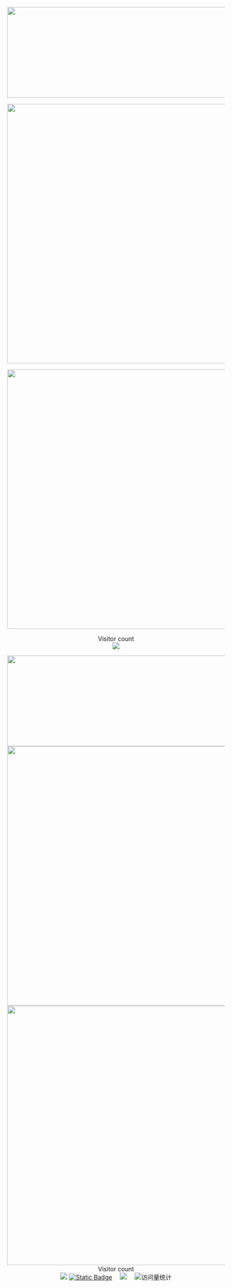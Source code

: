<p align="center"> 
  <img width="600" height="210" src="https://card.yuy1n.io/card/76561198267381956/dark,en,badge,group,badges,games,screenshots">
</p>

<p align="center"> 
  <img src="https://github-readme-stats.vercel.app/api?username=wuliao2019&show_icons=true&theme=tokyonight&hide_border=true&include_all_commits=true&count_private=true" width="600"/>
</p>

<p align="center"> 
  <img src="https://github-readme-stats.vercel.app/api/top-langs/?username=wuliao2019&layout=compact&theme=tokyonight" width="600"/>
</p>

<p align="center"> 
  Visitor count</br>
  <img src="https://profile-counter.glitch.me/wuliao2019/count.svg" />
</p>


<div align="center">
  <img width="600" height="210" src="https://card.yuy1n.io/card/76561198267381956/dark,en,badge,group,badges,games,screenshots">
  <img src="https://github-readme-stats.vercel.app/api?username=wuliao2019&show_icons=true&theme=tokyonight&hide_border=true&include_all_commits=true&count_private=true" width="600"/>
  <img src="https://github-readme-stats.vercel.app/api/top-langs/?username=wuliao2019&layout=compact&theme=tokyonight" width="600"/>
  Visitor count</br>
  <img src="https://profile-counter.glitch.me/wuliao2019/count.svg" />
  <!-- profile logo 个人资料徽标 -->
  <a href="https://space.bilibili.com/44778675"><img alt="Static Badge" src="https://img.shields.io/badge/Bilibili-FB7299?style=flat-square&logo=bilibili&logoColor=F4F4F4"></a>&emsp;
  <a href="https://blog.sunguoqi.com/"><img src="https://img.shields.io/badge/Website-博客-blue" /></a>&emsp;
  <!-- visitor statistics logo 访问量统计徽标 -->
  <img src="https://komarev.com/ghpvc/?username=sun0225SUN&label=Views&color=0e75b6&style=flat" alt="访问量统计" />
</div>
